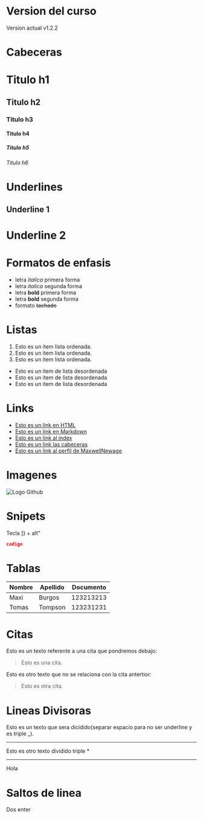 # Version del curso

Version actual v1.2.2

# Cabeceras

# Titulo h1

## Titulo h2

### Titulo h3

#### Titulo h4

##### Titulo h5

###### Titulo h6

# Underlines

## Underline 1

# Underline 2

# Formatos de enfasis

- letra _italica_ primera forma
- letra _italica_ segunda forma
- letra **bold** primera forma
- letra **bold** segunda forma
- formato ~~tachado~~

# Listas

1. Esto es un item lista ordenada.
2. Esto es un item lista ordenada.
3. Esto es un item lista ordenada.

- Esto es un item de lista desordenada
- Esto es un item de lista desordenada
- Esto es un item de lista desordenada

# Links

- <a href="http://www.google.com">Esto es un link en HTML</a>
- [Esto es un link en Markdown](http://www.google.com)
- [Esto es un link al index](index.html)
- [Esto es un link las cabeceras](https://github.com/benja037/hello-world-git/tree/feature/markdown#cabeceras)
- [Esto es un link al perfil de MaxwellNewage](https://github.com/maxwellnewage/maxwellnewage)

# Imagenes

![Logo Github](https://github.githubassets.com/images/modules/logos_page/GitHub-Mark.png)

# Snipets

Tecla ]} + alt"

```JSON
codigo
```

# Tablas

| Nombre | Apellido | Documento |
| ------ | -------- | --------- |
| Maxi   | Burgos   | 123213213 |
| Tomas  | Tompson  | 123231231 |

# Citas

Esto es un texto referente a una cita que pondremos debajo:

> Esto es una cita.

Esto es otro texto que no se relaciona con la cita antertior:

> Esto es otra cita.

# Lineas Divisoras

Esto es un texto que sera dicidido(separar espacio para no ser underline y es triple \_).

---

Esto es otro texto dividido triple \*

---

Hola

# Saltos de linea

Dos enter
